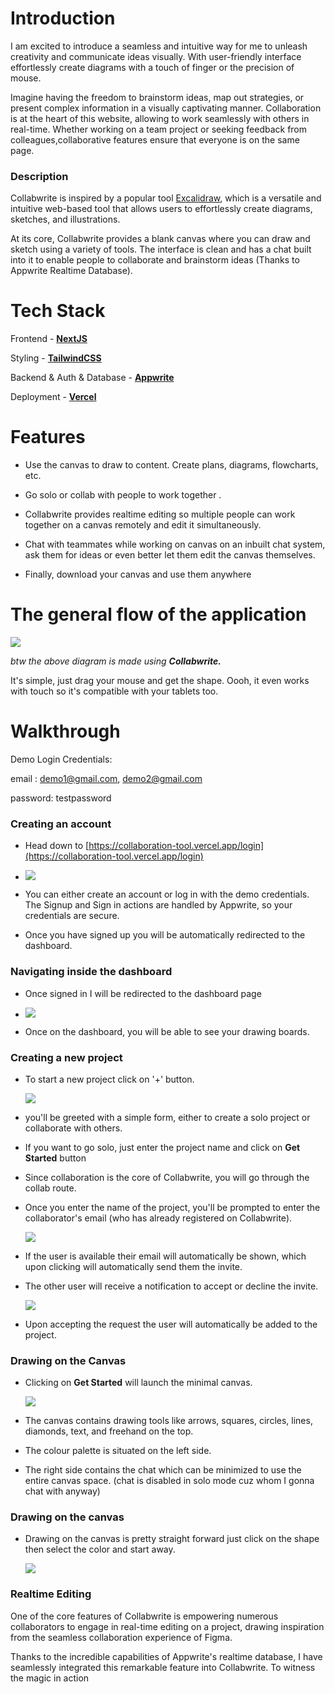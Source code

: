 # Introduction
I am excited to introduce a seamless and intuitive way for me to unleash  creativity and communicate ideas visually. With user-friendly interface effortlessly create diagrams with a touch of finger or the precision of mouse.

Imagine having the freedom to brainstorm ideas, map out strategies, or present complex information in a visually captivating manner. Collaboration is at the heart of this website, allowing to work seamlessly with others in real-time. Whether working on a team project or seeking feedback from colleagues,collaborative features ensure that everyone is on the same page.

### Description

Collabwrite is inspired by a popular tool [Excalidraw](https://excalidraw.com/), which is a versatile and intuitive web-based tool that allows users to effortlessly create diagrams, sketches, and illustrations.

At its core, Collabwrite provides a blank canvas where you can draw and sketch using a variety of tools. The interface is clean and has a chat built into it to enable people to collaborate and brainstorm ideas (Thanks to Appwrite Realtime Database).

# Tech Stack

Frontend - [**NextJS**](https://nextjs.org/)

Styling - [**TailwindCSS**](https://tailwindcss.com/)

Backend & Auth & Database - [**Appwrite**](https://appwrite.io/)

Deployment - [**Vercel**](https://vercel.com/dashboard)

# Features

-   Use the canvas to draw to content. Create plans, diagrams, flowcharts, etc.
    
-   Go solo or collab with people to work together .
    
-   Collabwrite provides realtime editing so multiple people can work together on a canvas remotely and edit it simultaneously.
    
-   Chat with teammates while working on canvas on an inbuilt chat system, ask them for ideas or even better let them edit the canvas themselves.
    
-   Finally, download your canvas and use them anywhere
    

# The general flow of the application

![](https://cdn.hashnode.com/res/hashnode/image/upload/v1686607944692/e8a5602c-6b6a-46b8-b884-5a4fbfc71042.jpeg?auto=compress,format&format=webp)

_btw the above diagram is made using_ **_Collabwrite._**

It's simple, just drag your mouse and get the shape. Oooh, it even works with touch so it's compatible with your tablets too.

# Walkthrough

Demo Login Credentials:

email : [demo1@gmail.com](mailto:demo1@gmail.com), [demo2@gmail.com](mailto:demo2@gmail.com)

password: testpassword

### Creating an account

-   Head down to [https://collaboration-tool.vercel.app/login](https://collaboration-tool.vercel.app/login)
    
-   ![](https://cdn.hashnode.com/res/hashnode/image/upload/v1686608695814/069d6eac-d5e0-4c41-b7a9-249311b9c07c.png?auto=compress,format&format=webp)
    
-   You can either create an account or log in with the demo credentials. The Signup and Sign in actions are handled by Appwrite, so your credentials are secure.
    
-   Once you have signed up you will be automatically redirected to the dashboard.
    

### Navigating inside the dashboard

-   Once signed in I will be redirected to the dashboard page
    
-   ![](https://cdn.hashnode.com/res/hashnode/image/upload/v1686608972713/6627c89f-ed4e-46c9-8ac6-f76aa5b9d038.png?auto=compress,format&format=webp)
    
-   Once on the dashboard, you will be able to see your drawing boards.
    

### Creating a new project

-   To start a new project click on '+' button.
    
    ![](https://cdn.hashnode.com/res/hashnode/image/upload/v1686609215055/0a8214a7-5d4c-4ec3-bea1-9f5d751c28a6.png?auto=compress,format&format=webp)
    
-   you'll be greeted with a simple form, either to create a solo project or collaborate with others.
    
-   If you want to go solo, just enter the project name and click on **Get Started** button
    
-   Since collaboration is the core of Collabwrite, you will go through the collab route.
    
-   Once you enter the name of the project, you'll be prompted to enter the collaborator's email (who has already registered on Collabwrite).
    
    ![](https://cdn.hashnode.com/res/hashnode/image/upload/v1686657141747/bc05d2cc-5908-4318-80ca-fab2bd374a33.png?auto=compress,format&format=webp)
    
-   If the user is available their email will automatically be shown, which upon clicking will automatically send them the invite.
    
-   The other user will receive a notification to accept or decline the invite.
    
    ![](https://cdn.hashnode.com/res/hashnode/image/upload/v1686609857571/bc5a35f4-9e8c-482e-a0ba-4313930263eb.png?auto=compress,format&format=webp)
    
-   Upon accepting the request the user will automatically be added to the project.
    

### Drawing on the Canvas

-   Clicking on **Get Started** will launch the minimal canvas.
    
    ![](https://cdn.hashnode.com/res/hashnode/image/upload/v1686610335814/ba310246-dbae-4a6b-bf47-606471d3904d.png?auto=compress,format&format=webp)
    
-   The canvas contains drawing tools like arrows, squares, circles, lines, diamonds, text, and freehand on the top.
    
-   The colour palette is situated on the left side.
    
-   The right side contains the chat which can be minimized to use the entire canvas space. (chat is disabled in solo mode cuz whom I gonna chat with anyway)
    

### Drawing on the canvas

-   Drawing on the canvas is pretty straight forward just click on the shape then select the color and start away.
    
    ![](https://cdn.hashnode.com/res/hashnode/image/upload/v1686657993688/7d289414-0b52-4a6b-93a1-a2728e52fe2d.png?auto=compress,format&format=webp)
    

### Realtime Editing

One of the core features of Collabwrite is empowering numerous collaborators to engage in real-time editing on a project, drawing inspiration from the seamless collaboration experience of Figma.

Thanks to the incredible capabilities of Appwrite's realtime database, I have seamlessly integrated this remarkable feature into Collabwrite. To witness the magic in action
